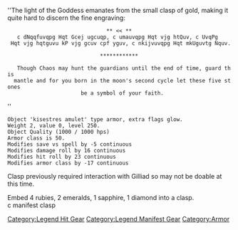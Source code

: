 ''The light of the Goddess emanates from the small clasp of gold, making
it quite hard to discern the fine engraving:

`                               ** << **`  
`   c dNqqfuvqpg Hqt Gcej ugcuqp, c umauvqpg Hqt vjg htQuv, c UvqPg`  
` Hqt vjg hqtguvu kP vjg gcuv cpf yguv, c nkijvuvqpg Hqt mkUguvtg Nquv.`

`                             ************`

`   Though Chaos may hunt the guardians until the end of time, guard this`  
`  mantle and for you born in the moon's second cycle let these five stones`  
`                       be a symbol of your faith.`

''

`Object 'kisestres amulet' type armor, extra flags glow.`  
`Weight 2, value 0, level 250.`  
`Object Quality (1000 / 1000 hps)`  
`Armor class is 50.`  
`Modifies save vs spell by -5 continuous`  
`Modifies damage roll by 16 continuous`  
`Modifies hit roll by 23 continuous`  
`Modifies armor class by -17 continuous`

Clasp previously required interaction with Gilliad so may not be doable
at this time.  
  
Embed 4 rubies, 2 emeralds, 1 sapphire, 1 diamond into a clasp.  
c manifest clasp

[Category:Legend Hit Gear](Category:Legend_Hit_Gear "wikilink")
[Category:Legend Manifest
Gear](Category:Legend_Manifest_Gear "wikilink")
[Category:Armor](Category:Armor "wikilink")
